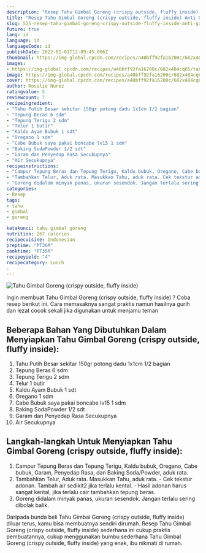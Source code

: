 ```yaml
---
description: "Resep Tahu Gimbal Goreng (crispy outside, fluffy inside) Anti Gagal"
title: "Resep Tahu Gimbal Goreng (crispy outside, fluffy inside) Anti Gagal"
slug: 525-resep-tahu-gimbal-goreng-crispy-outside-fluffy-inside-anti-gagal
future: true
lang: id
language: id
languageCode: id
publishDate: 2022-01-01T12:09:45.006Z 
thumbnail: https://img-global.cpcdn.com/recipes/a40bff92fa16200c/682x484cq65/tahu-gimbal-goreng-crispy-outside-fluffy-inside-foto-resep-utama.png
images:
- https://img-global.cpcdn.com/recipes/a40bff92fa16200c/682x484cq65/tahu-gimbal-goreng-crispy-outside-fluffy-inside-foto-resep-utama.png
image: https://img-global.cpcdn.com/recipes/a40bff92fa16200c/682x484cq65/tahu-gimbal-goreng-crispy-outside-fluffy-inside-foto-resep-utama.png
cover: https://img-global.cpcdn.com/recipes/a40bff92fa16200c/682x484cq65/tahu-gimbal-goreng-crispy-outside-fluffy-inside-foto-resep-utama.png
author: Rosalie Nunez
ratingvalue: 5
reviewcount: 7
recipeingredient:
- "Tahu Putih Besar sekitar 150gr potong dadu 1x1cm 1/2 bagian"
- "Tepung Beras 6 sdm"
- "Tepung Terigu 2 sdm"
- "Telur 1 butir"
- "Kaldu Ayam Bubuk 1 sdt"
- "Oregano 1 sdm"
- "Cabe Bubuk saya pakai boncabe lv15 1 sdm"
- "Baking SodaPowder 1/2 sdt"
- "Garam dan Penyedap Rasa Secukupnya"
- "Air Secukupnya"
recipeinstructions:
- "Campur Tepung Beras dan Tepung Terigu, Kaldu bubuk, Oregano, Cabe bubuk, Garam, Penyedap Rasa, dan Baking Soda/Powder, aduk rata."
- "Tambahkan Telur, Aduk rata. Masukkan Tahu, aduk rata. Cek tekstur adonan. Tambah air sedikit2 jika terlalu kental. Hasil adonan harus sangat kental, jika terlalu cair tambahkan tepung beras."
- "Goreng didalam minyak panas, ukuran sesendok. Jangan terlalu sering dibolak balik."
categories:
- Resep
tags:
- tahu
- gimbal
- goreng

katakunci: tahu gimbal goreng 
nutrition: 267 calories
recipecuisine: Indonesian
preptime: "PT36M"
cooktime: "PT35M"
recipeyield: "4"
recipecategory: Lunch
. 
---
```



![Tahu Gimbal Goreng (crispy outside, fluffy inside)](https://img-global.cpcdn.com/recipes/a40bff92fa16200c/682x484cq65/tahu-gimbal-goreng-crispy-outside-fluffy-inside-foto-resep-utama.png)

Ingin membuat Tahu Gimbal Goreng (crispy outside, fluffy inside) ? Coba resep berikut ini. Cara memasaknya sangat praktis namun hasilnya gurih dan lezat cocok sekali jika digunakan untuk menjamu teman

<!--inarticleads1-->

## Beberapa Bahan Yang Dibutuhkan Dalam Menyiapkan Tahu Gimbal Goreng (crispy outside, fluffy inside):

1. Tahu Putih Besar sekitar 150gr potong dadu 1x1cm 1/2 bagian
1. Tepung Beras 6 sdm
1. Tepung Terigu 2 sdm
1. Telur 1 butir
1. Kaldu Ayam Bubuk 1 sdt
1. Oregano 1 sdm
1. Cabe Bubuk saya pakai boncabe lv15 1 sdm
1. Baking SodaPowder 1/2 sdt
1. Garam dan Penyedap Rasa Secukupnya
1. Air Secukupnya



<!--inarticleads2-->

## Langkah-langkah Untuk Menyiapkan Tahu Gimbal Goreng (crispy outside, fluffy inside):

1. Campur Tepung Beras dan Tepung Terigu, Kaldu bubuk, Oregano, Cabe bubuk, Garam, Penyedap Rasa, dan Baking Soda/Powder, aduk rata.
1. Tambahkan Telur, Aduk rata. Masukkan Tahu, aduk rata. - Cek tekstur adonan. Tambah air sedikit2 jika terlalu kental. - Hasil adonan harus sangat kental, jika terlalu cair tambahkan tepung beras.
1. Goreng didalam minyak panas, ukuran sesendok. Jangan terlalu sering dibolak balik.




Daripada bunda beli  Tahu Gimbal Goreng (crispy outside, fluffy inside)  diluar terus, kamu  bisa membuatnya sendiri dirumah. Resep  Tahu Gimbal Goreng (crispy outside, fluffy inside)  sederhana ini cukup praktis pembuatannya, cukup menggunakan bumbu sederhana  Tahu Gimbal Goreng (crispy outside, fluffy inside)  yang enak, ibu nikmati di rumah.
